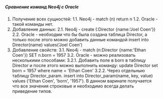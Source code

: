 ##### Сравнение команд Neo4j с Oracle
1. Получение всех сущностей:
1.1. Neo4j - match (n) return n
1.2. Oracle - такой команды нет.
2. Добавление данных:
2.1. Neo4j - create (:Director {name:'Joel Coen'})
2.2. Oracle - необходми что бы была создана таблица Director, а только после этого можно добавить данные командой insert into Director(name) values('Joel Coen')
3. Добавление свойств:
3.1. Neo4j - match (n:Director {name:'Ethan Coen'}) SET n.born = 1957
3.2. Oracle - можно реализовать несколькими способами:
3.2.1. Добавить поле в born в таблицу Director и после этого можно выполнить команду: update Director set born = 1957 where name = 'Ethan Coen'
3.2.2. Через отдельныю таблицу Director_param. insert into Director_param(name, key, value) values ('Ethan Coen', 'born', '1957'). В данном варинате получается что все значения строковые и необходимо всегда делать приведение типов.